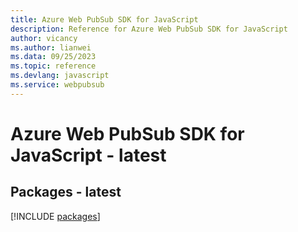 ```yaml
---
title: Azure Web PubSub SDK for JavaScript
description: Reference for Azure Web PubSub SDK for JavaScript
author: vicancy
ms.author: lianwei
ms.data: 09/25/2023
ms.topic: reference
ms.devlang: javascript
ms.service: webpubsub
---
```

# Azure Web PubSub SDK for JavaScript - latest
## Packages - latest
[!INCLUDE [packages](web-pubsub-index.md)]